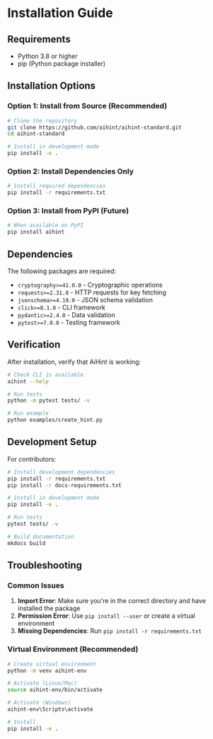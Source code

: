 # Installation Guide

## Requirements

- Python 3.8 or higher
- pip (Python package installer)

## Installation Options

### Option 1: Install from Source (Recommended)

```bash
# Clone the repository
git clone https://github.com/aihint/aihint-standard.git
cd aihint-standard

# Install in development mode
pip install -e .
```

### Option 2: Install Dependencies Only

```bash
# Install required dependencies
pip install -r requirements.txt
```

### Option 3: Install from PyPI (Future)

```bash
# When available on PyPI
pip install aihint
```

## Dependencies

The following packages are required:

- `cryptography>=41.0.0` - Cryptographic operations
- `requests>=2.31.0` - HTTP requests for key fetching
- `jsonschema>=4.19.0` - JSON schema validation
- `click>=8.1.0` - CLI framework
- `pydantic>=2.4.0` - Data validation
- `pytest>=7.0.0` - Testing framework

## Verification

After installation, verify that AiHint is working:

```bash
# Check CLI is available
aihint --help

# Run tests
python -m pytest tests/ -v

# Run example
python examples/create_hint.py
```

## Development Setup

For contributors:

```bash
# Install development dependencies
pip install -r requirements.txt
pip install -r docs-requirements.txt

# Install in development mode
pip install -e .

# Run tests
pytest tests/ -v

# Build documentation
mkdocs build
```

## Troubleshooting

### Common Issues

1. **Import Error**: Make sure you're in the correct directory and have installed the package
2. **Permission Error**: Use `pip install --user` or create a virtual environment
3. **Missing Dependencies**: Run `pip install -r requirements.txt`

### Virtual Environment (Recommended)

```bash
# Create virtual environment
python -m venv aihint-env

# Activate (Linux/Mac)
source aihint-env/bin/activate

# Activate (Windows)
aihint-env\Scripts\activate

# Install
pip install -e .
``` 